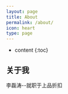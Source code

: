 ```yaml
---
layout: page
title: About
permalink: /about/
icon: heart
type: page
---
```


* content
{:toc}

## 关于我

李磊涛--就职于上品折扣

